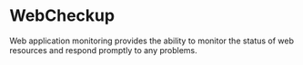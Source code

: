 # WebCheckup
Web application monitoring provides the ability to monitor the status of web resources and respond promptly to any problems.
